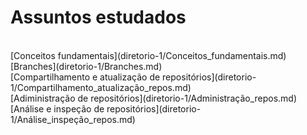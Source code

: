 # Assuntos estudados 
<br/> 
[Conceitos fundamentais](diretorio-1/Conceitos_fundamentais.md) <br/>
[Branches](diretorio-1/Branches.md) <br/>
[Compartilhamento e atualização de repositórios](diretorio-1/Compartilhamento_atualização_repos.md)<br/>
[Adiministração de repositórios](diretorio-1/Administração_repos.md) <br/>
[Análise e inspeção de repositórios](diretorio-1/Análise_inspeção_repos.md) <br/>
